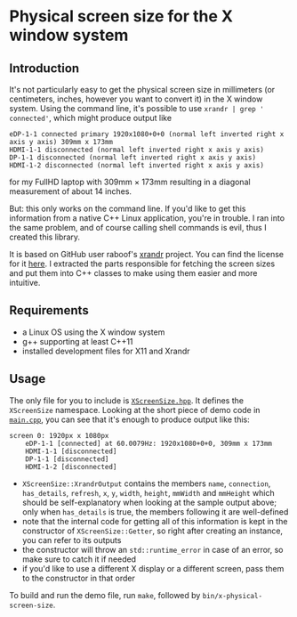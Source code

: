 
# Physical screen size for the X window system

## Introduction

It's not particularly easy to get the physical screen size in millimeters (or centimeters, inches, however you want to convert it) in the X window system. Using the command line, it's possible to use `xrandr | grep ' connected'`, which might produce output like

    eDP-1-1 connected primary 1920x1080+0+0 (normal left inverted right x axis y axis) 309mm x 173mm
    HDMI-1-1 disconnected (normal left inverted right x axis y axis)
    DP-1-1 disconnected (normal left inverted right x axis y axis)
    HDMI-1-2 disconnected (normal left inverted right x axis y axis)

for my FullHD laptop with 309mm × 173mm resulting in a diagonal measurement of about 14 inches.

But: this only works on the command line. If you'd like to get this information from a native C++ Linux application, you're in trouble. I ran into the same problem, and of course calling shell commands is evil, thus I created this library.

It is based on GitHub user raboof's [xrandr](https://github.com/raboof/xrandr) project. You can find the license for it [here](/LICENSE.xrandr). I extracted the parts responsible for fetching the screen sizes and put them into C++ classes to make using them easier and more intuitive.

## Requirements
- a Linux OS using the X window system
- g++ supporting at least C++11
- installed development files for X11 and Xrandr

## Usage
The only file for you to include is [`XScreenSize.hpp`](/src/XScreenSize.hpp). It defines the `XScreenSize` namespace. Looking at the short piece of demo code in [`main.cpp`](/src/main.cpp), you can see that it's enough to produce output like this:

    screen 0: 1920px x 1080px
        eDP-1-1 [connected] at 60.0079Hz: 1920x1080+0+0, 309mm x 173mm
        HDMI-1-1 [disconnected]
        DP-1-1 [disconnected]
        HDMI-1-2 [disconnected]

- `XScreenSize::XrandrOutput`  contains the members `name`, `connection`, `has_details`, `refresh`, `x`, `y`, `width`, `height`, `mmWidth` and `mmHeight` which should be self-explanatory when looking at the sample output above; only when `has_details` is true, the members following it are well-defined
- note that the internal code for getting all of this information is kept in the constructor of `XScreenSize::Getter`, so right after creating an instance, you can refer to its outputs
- the constructor will throw an `std::runtime_error` in case of an error, so make sure to catch it if needed
- if you'd like to use a different X display or a different screen, pass them to the constructor in that order

To build and run the demo file, run `make`, followed by `bin/x-physical-screen-size`.
